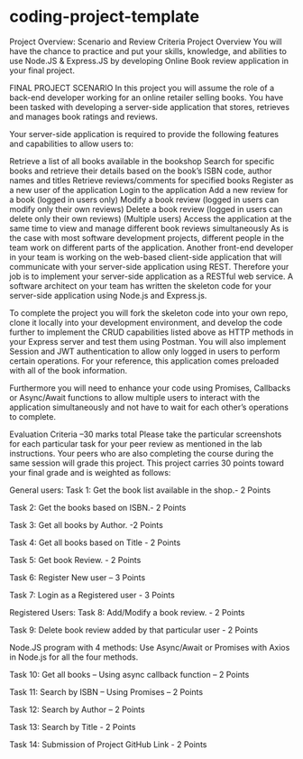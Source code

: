 # coding-project-template

Project Overview: Scenario and Review Criteria
Project Overview
You will have the chance to practice and put your skills, knowledge, and abilities to use Node.JS & Express.JS by developing Online Book review application in your final project.

FINAL PROJECT SCENARIO
In this project you will assume the role of a back-end developer working for an online retailer selling books. You have been tasked with developing a server-side application that stores, retrieves and manages book ratings and reviews.

Your server-side application is required to provide the following features and capabilities to allow users to:

Retrieve a list of all books available in the bookshop
Search for specific books and retrieve their details based on the book’s ISBN code, author names and titles
Retrieve reviews/comments for specified books
Register as a new user of the application
Login to the application
Add a new review for a book (logged in users only)
Modify a book review (logged in users can modify only their own reviews)
Delete a book review (logged in users can delete only their own reviews)
(Multiple users) Access the application at the same time to view and manage different book reviews simultaneously
As is the case with most software development projects, different people in the team work on different parts of the application. Another front-end developer in your team is working on the web-based client-side application that will communicate with your server-side application using REST. Therefore your job is to implement your server-side application as a RESTful web service. A software architect on your team has written the skeleton code for your server-side application using Node.js and Express.js.

To complete the project you will fork the skeleton code into your own repo, clone it locally into your development environment, and develop the code further to implement the CRUD capabilities listed above as HTTP methods in your Express server and test them using Postman. You will also implement Session and JWT authentication to allow only logged in users to perform certain operations. For your reference, this application comes preloaded with all of the book information.

Furthermore you will need to enhance your code using Promises, Callbacks or Async/Await functions to allow multiple users to interact with the application simultaneously and not have to wait for each other’s operations to complete.

Evaluation Criteria –30 marks total
Please take the particular screenshots for each particular task for your peer review as mentioned in the lab instructions. Your peers who are also completing the course during the same session will grade this project. This project carries 30 points toward your final grade and is weighted as follows:

General users:
Task 1: Get the book list available in the shop.- 2 Points

Task 2: Get the books based on ISBN.- 2 Points

Task 3: Get all books by Author. -2 Points

Task 4: Get all books based on Title - 2 Points

Task 5: Get book Review. - 2 Points

Task 6: Register New user – 3 Points

Task 7: Login as a Registered user - 3 Points

Registered Users:
Task 8: Add/Modify a book review. - 2 Points

Task 9: Delete book review added by that particular user - 2 Points

Node.JS program with 4 methods:
Use Async/Await or Promises with Axios in Node.js for all the four methods.

Task 10: Get all books – Using async callback function – 2 Points

Task 11: Search by ISBN – Using Promises – 2 Points

Task 12: Search by Author – 2 Points

Task 13: Search by Title - 2 Points

Task 14: Submission of Project GitHub Link - 2 Points
